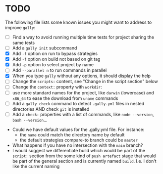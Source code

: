 # TODO

The following file lists some known issues you might want to address to
improve `gally`:

- [ ] Find a way to avoid running multiple time tests for project sharing the same tests
- [ ] Add a `gally init` subcommand
- [x] Add `-f` option on run to bypass strategies
- [x] Add `-f` option on build not based on git tag
- [x] Add `-p` option to select project by name
- [ ] Add `--parallel n` to run commands in parallel
- [x] When you type `gally` without any options, it should display the help
- [ ] Change the `scripts:` content, see "Change in the script section" below
- [ ] Change the `context:` property with `workdir:`
- [ ] use more standard names for the project, like `darwin` (lowercase) and
      `x86_64` to ease the download from `uname` commands
- [ ] Add a `gally check` command to detect `.gally.yml` files in nested 
      directories AND check `git` is installed
- [ ] Add a `check:` properties with a list of commands, like `node --version`,
     `bash --version`...

- Could we have default values for the .gally.yml file. For instance:
  - the `name` could match the directory name by default
  - the default strategies compare-to branch could be `master`
- What happens if you have no intersection with the `main` branch?
- I would suggest we differentiate build which would be part of the `script:`
  section from the some kind of `push artefact` stage that would be part of the
  general section and is currently named `build`. I.e. I don't like the current
  naming

